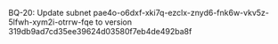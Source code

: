 BQ-20: Update subnet pae4o-o6dxf-xki7q-ezclx-znyd6-fnk6w-vkv5z-5lfwh-xym2i-otrrw-fqe to version 319db9ad7cd35ee39624d03580f7eb4de492ba8f

